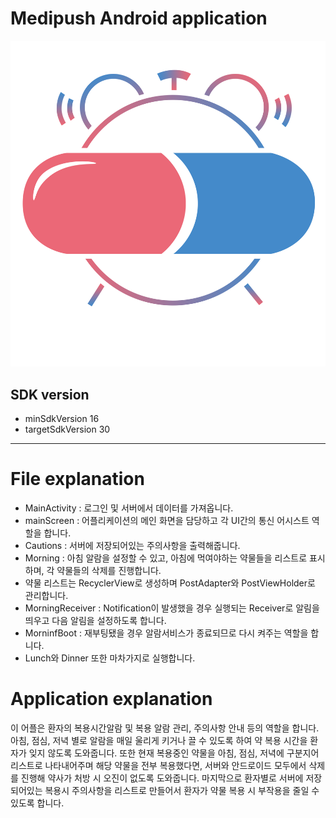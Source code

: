 
# Medipush Android application

<center><img src="https://github.com/Medipush/Medipush/blob/master/medipush_icon.png?raw=true" style="width:400px, height:auto"></center>

## SDK version

- minSdkVersion 16
- targetSdkVersion 30

---
# File explanation
- MainActivity : 로그인 및 서버에서 데이터를 가져옵니다.
- mainScreen : 어플리케이션의 메인 화면을 담당하고 각 UI간의 통신 어시스트 역할을 합니다.
- Cautions : 서버에 저장되어있는 주의사항을 출력해줍니다.
- Morning : 아침 알람을 설정할 수 있고, 아침에 먹여야하는 약물들을 리스트로 표시하며, 각 약물들의 삭제를 진행합니다.
- 약물 리스트는 RecyclerView로 생성하며 PostAdapter와 PostViewHolder로 관리합니다.
- MorningReceiver : Notification이 발생했을 경우 실행되는 Receiver로 알림을 띄우고 다음 알림을 설정하도록 합니다.
- MorninfBoot : 재부팅됐을 경우 알람서비스가 종료되므로 다시 켜주는 역할을 합니다.
- Lunch와 Dinner 또한 마차가지로 실행합니다.

# Application explanation
이 어플은 환자의 복용시간알람 및 복용 알람 관리, 주의사항 안내 등의 역할을 합니다.
아침, 점심, 저녁 별로 알람을 매일 울리게 키거나 끌 수 있도록 하여 약 복용 시간을 환자가 잊지 않도록 도와줍니다.
또한 현재 복용중인 약물을 아침, 점심, 저녁에 구분지어 리스트로 나타내어주며 해당 약물을 전부 복용했다면, 서버와 안드로이드 모두에서 삭제를 진행해 약사가 처방 시 오진이 없도록 도와줍니다.
마지막으로 환자별로 서버에 저장되어있는 복용시 주의사항을 리스트로 만들어서 환자가 약물 복용 시 부작용을 줄일 수 있도록 합니다.
